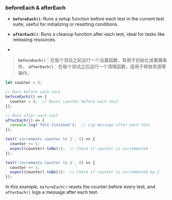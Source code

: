 ### beforeEach & afterEach

- **`beforeEach()`**: Runs a setup function before each test in the current test suite, useful for initializing or resetting conditions.

- **`afterEach()`**: Runs a cleanup function after each test, ideal for tasks like releasing resources.

- <audio src="..\..\mp3/- __`beforeEach.mp3"></audio>

> **`beforeEach()`**：在每个测试之前运行一个设置函数，常用于初始化或重置条件。
> **`afterEach()`**：在每个测试之后运行一个清理函数，适用于释放资源等操作。
>
> <audio src="..\..\mp3/`beforeEach()`：.mp3"></audio>

```js
let counter = 0;

// Runs before each test
beforeEach(() => {
  counter = 0;  // Reset counter before each test
});

// Runs after each test
afterEach(() => {
  console.log('Test finished');  // Log message after each test
});

test('increments counter to 1', () => {
  counter += 1;
  expect(counter).toBe(1);  // Check if counter is incremented
});

test('increments counter to 2', () => {
  counter += 2;
  expect(counter).toBe(2);  // Check if counter is incremented by 2
});
```

<audio src="..\..\mp3/这段代码使用了 Jest 的钩.mp3"></audio>

In this example, `beforeEach()` resets the counter before every test, and `afterEach()` logs a message after each test.